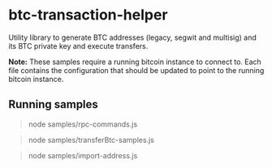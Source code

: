 # btc-transaction-helper

Utility library to generate BTC addresses (legacy, segwit and multisig) and its BTC private key and execute transfers.

**Note:** These samples require a running bitcoin instance to connect to. Each file contains the configuration that should be updated to point to the running bitcoin instance.

## Running samples

> node samples/rpc-commands.js

> node samples/transferBtc-samples.js

> node samples/import-address.js
